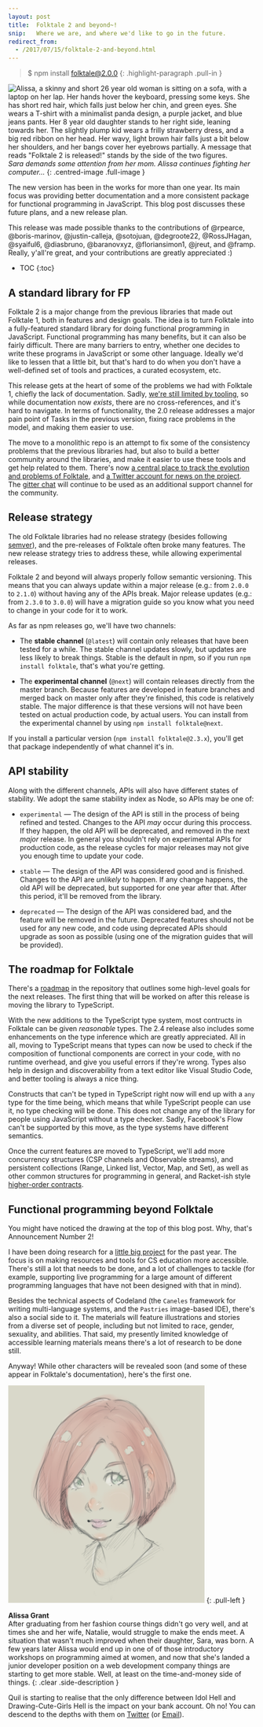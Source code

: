 ```yaml
---
layout: post
title:  Folktale 2 and beyond~!
snip:   Where we are, and where we'd like to go in the future.
redirect_from:
  - /2017/07/15/folktale-2-and-beyond.html
---
```


> $ npm install folktale@2.0.0
{: .highlight-paragraph .pull-in }

![Alissa, a skinny and short 26 year old woman is sitting on a sofa, with a laptop on her lap. Her hands hover the keyboard, pressing some keys. She has short red hair, which falls just below her chin, and green eyes. She wears a T-shirt with a minimalist panda design, a purple jacket, and blue jeans pants. Her 8 year old daughter stands to her right side, leaning towards her. The slightly plump kid wears a frilly strawberry dress, and a big red ribbon on her head. Her wavy, light brown hair falls just a bit below her shoulders, and her bangs cover her eyebrows partially. A message that reads "Folktale 2 is released!" stands by the side of the two figures.](/files/2017/folktale2-release.png)
*Sara demands some attention from her mom. Alissa continues fighting her computer…*
{: .centred-image .full-image }

The new version has been in the works for more than one year. Its main focus was providing better documentation and a more consistent package for functional programming in JavaScript. This blog post discusses these future plans, and a new release plan.

This release was made possible thanks to the contributions of @rpearce, @boris-marinov, @justin-calleja, @sotojuan, @degroote22, @RossJHagan, @syaiful6, @diasbruno, @baranovxyz, @floriansimon1, @jreut, and @framp. Really, y'all're great, and your contributions are greatly appreciated :)


* TOC
{:toc}


## A standard library for FP

Folktale 2 is a major change from the previous libraries that made out Folktale 1, both in features and design goals. The idea is to turn Folktale into a fully-featured standard library for doing functional programming in JavaScript. Functional programming has many benefits, but it can also be fairly difficult. There are many barriers to entry, whether one decides to write these programs in JavaScript or some other language. Ideally we'd like to lessen that a little bit, but that's hard to do when you don't have a well-defined set of tools and practices, a curated ecosystem, etc.

This release gets at the heart of some of the problems we had with Folktale 1, chiefly the lack of documentation. Sadly, [we're still limited by tooling](https://github.com/origamitower/folktale/issues/132), so while documentation now *exists*, there are no cross-references, and it's hard to navigate. In terms of functionality, the 2.0 release addresses a major pain point of Tasks in the previous version, fixing race problems in the model, and making them easier to use.

The move to a monolithic repo is an attempt to fix some of the consistency problems that the previous libraries had, but also to build a better community around the libraries, and make it easier to use these tools and get help related to them. There's now [a central place to track the evolution and problems of Folktale](https://github.com/origamitower/folktale/issues), and [a Twitter account for news on the project](https://twitter.com/OrigamiTower). The [gitter chat](https://gitter.im/folktale/discussion) will continue to be used as an additional support channel for the community.


## Release strategy

The old Folktale libraries had no release strategy (besides following [semver](http://semver.org/)), and the pre-releases of Folktale often broke many features. The new release strategy tries to address these, while allowing experimental releases.

Folktale 2 and beyond will always properly follow semantic versioning. This means that you can always update within a major release (e.g.: from `2.0.0` to `2.1.0`) without having any of the APIs break. Major release updates (e.g.: from `2.3.0` to `3.0.0`) will have a migration guide so you know what you need to change in your code for it to work.

As far as npm releases go, we'll have two channels:

  - The **stable channel** (`@latest`) will contain only releases that have been tested for a while. The stable channel updates slowly, but updates are less likely to break things. Stable is the default in npm, so if you run `npm install folktale`, that's what you're getting.

  - The **experimental channel** (`@next`) will contain releases directly from the master branch. Because features are developed in feature branches and merged back on master only after they're finished, this code is relatively stable. The major difference is that these versions will not have been tested on actual production code, by actual users. You can install from the experimental channel by using `npm install folktale@next`.

If you install a particular version (`npm install folktale@2.3.x`), you'll get that package independently of what channel it's in.


## API stability

Along with the different channels, APIs will also have different states of stability. We adopt the same stability index as Node, so APIs may be one of:

  - `experimental` — The design of the API is still in the process of being refined and tested. Changes to the API *may* occur during this proccess. If they happen, the old API will be deprecated, and removed in the next *major* release. In general you shouldn't rely on experimental APIs for production code, as the release cycles for major releases may not give you enough time to update your code.

  - `stable` — The design of the API was considered good and is finished. Changes to the API are *unlikely* to happen. If any change happens, the old API will be deprecated, but supported for one year after that. After this period, it'll be removed from the library.

  - `deprecated` — The design of the API was considered bad, and the feature will be removed in the future. Deprecated features should not be used for any new code, and code using deprecated APIs should upgrade as soon as possible (using one of the migration guides that will be provided).


## The roadmap for Folktale

There's a [roadmap](https://github.com/origamitower/folktale/blob/master/ROADMAP.md) in the repository that outlines some high-level goals for the next releases. The first thing that will be worked on after this release is moving the library to TypeScript.

With the new additions to the TypeScript type system, most contructs in Folktale can be given *reasonable* types. The 2.4 release also includes some enhancements on the type inference which are greatly appreciated. All in all, moving to TypeScript means that types can now be used to check if the composition of functional components are correct in your code, with no runtime overhead, and give you useful errors if they're wrong. Types also help in design and discoverability from a text editor like Visual Studio Code, and better tooling is always a nice thing.

Constructs that can't be typed in TypeScript right now will end up with a `any` type for the time being, which means that while TypeScript people can use it, no type checking will be done. This does not change any of the library for people using JavaScript without a type checker. Sadly, Facebook's Flow can't be supported by this move, as the type systems have different semantics.

Once the current features are moved to TypeScript, we'll add more concurrency structures (CSP channels and Observable streams), and persistent collections (Range, Linked list, Vector, Map, and Set), as well as other common structures for programming in general, and Racket-ish style [higher-order contracts](https://www.eecs.northwestern.edu/~robby/pubs/papers/ho-contracts-techreport.pdf).


## Functional programming beyond Folktale

You might have noticed the drawing at the top of this blog post. Why, that's Announcement Number 2!

I have been doing research for a [little big project](http://codeland.robotlolita.me/) for the past year. The focus is on making resources and tools for CS education more accessible. There's still a lot that needs to be done, and a lot of challenges to tackle (for example, supporting live programming for a large amount of different programming languages that have not been designed with that in mind).

Besides the technical aspects of Codeland (the `Caneles` framework for writing multi-language systems, and the `Pastries` image-based IDE), there's also a social side to it. The materials will feature illustrations and stories from a diverse set of people, including but not limited to race, gender, sexuality, and abilities. That said, my presently limited knowledge of accessible learning materials means there's a lot of research to be done still.

Anyway! While other characters will be revealed soon (and some of these appear in Folktale's documentation), here's the first one.

![A portrait of Alissa, a skinny, caucasian trans woman with short red hair and green eyes](/files/2017/alissa.png)
{: .pull-left }

**Alissa Grant**  
After graduating from her fashion course things didn't go very well, and at times she and her wife, Natalie, would struggle to make the ends meet. A situation that wasn't much improved when their daughter, Sara, was born. A few years later Alissa would end up in one of of those introductory workshops on programming aimed at women, and now that she's landed a junior developer position on a web development company things are starting to get more stable. Well, at least on the time-and-money side of things.
{: .clear .side-description }

  
<div class="contact-footer">
    Quil is starting to realise that the only difference between Idol Hell and Drawing-Cute-Girls Hell is the impact on your bank account. Oh no! You can descend to the depths with them on <a href="https://twitter.com/robotlolita">Twitter</a> (or <a href="mailto:queen@robotlolita.me">Email</a>).
</div>
